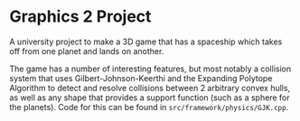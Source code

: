 # Graphics 2 Project
A university project to make a 3D game that has a spaceship which takes off from one planet and lands on another.

The game has a number of interesting features, but most notably a collision system that uses Gilbert-Johnson-Keerthi and the Expanding Polytope Algorithm to detect and resolve collisions between 2 arbitrary convex hulls, as well as any shape that provides a support function (such as a sphere for the planets). Code for this can be found in `src/framework/physics/GJK.cpp`.
